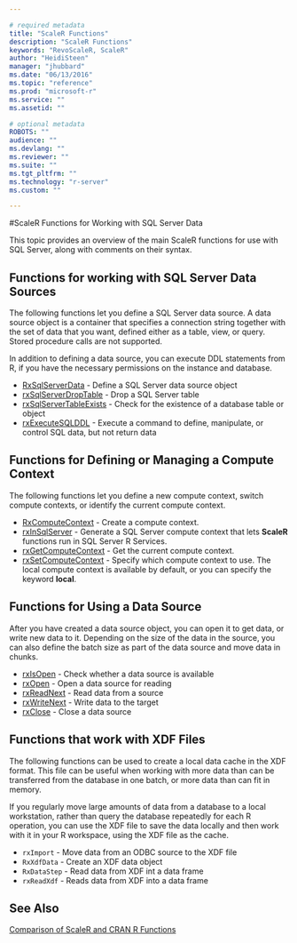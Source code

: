 ```yaml
---

# required metadata
title: "ScaleR Functions"
description: "ScaleR Functions"
keywords: "RevoScaleR, ScaleR"
author: "HeidiSteen"
manager: "jhubbard"
ms.date: "06/13/2016"
ms.topic: "reference"
ms.prod: "microsoft-r"
ms.service: ""
ms.assetid: ""

# optional metadata
ROBOTS: ""
audience: ""
ms.devlang: ""
ms.reviewer: ""
ms.suite: ""
ms.tgt_pltfrm: ""
ms.technology: "r-server"
ms.custom: ""

---
```


#ScaleR Functions for Working with SQL Server Data

This topic provides an overview of the main ScaleR functions for use with SQL Server, along with comments on their syntax.


## Functions for working with SQL Server Data Sources
The following functions let you define a SQL Server data source. A data source object is a container that specifies a connection string together with the set of data that you want, defined either as a table, view, or query. Stored procedure calls are not supported.  

In addition to defining a data source, you can execute DDL statements from R, if you have the necessary permissions on the instance and database.
+ [RxSqlServerData](packagehelp/RxSqlServerData.md) - Define a SQL Server  data source object
+ [rxSqlServerDropTable](packagehelp/rxSqlServerDropTable.md) - Drop a SQL Server  table
+ [rxSqlServerTableExists](packagehelp/rxSqlServerDropTable.md) - Check for the existence of a database table or object
+ [rxExecuteSQLDDL](packagehelp/rxExecuteSQLDDL.md) - Execute a command to define, manipulate, or control SQL data, but not return data  

## Functions for Defining or Managing a Compute Context
The following functions let you define a new compute context, switch compute contexts, or identify the current compute context.
+ [RxComputeContext](packagehelp/rxComputeContext.md) - Create a compute context.
+ [rxInSqlServer](packagehelp/rxInSqlServer.md) - Generate a SQL Server compute context that lets **ScaleR** functions run in SQL Server R Services.
+ [rxGetComputeContext](packagehelp/rxSetComputeContext.md) - Get the current compute context.
+ [rxSetComputeContext](packagehelp/rxSetComputeContext.md) - Specify which compute context to use. The local compute context is available by default, or you can specify the keyword **local**.

## Functions for Using a Data Source
After you have created a data source object, you can open it to get data, or write new data to it. Depending on the size of the data in the source, you can also define the batch size as part of the data source and move data in chunks.
+ [rxIsOpen](packagehelp/rxOpen-methods.md) - Check whether a data source is available
+ [rxOpen](packagehelp/rxOpen-methods.md) - Open a data source for reading
+ [rxReadNext](packagehelp/rxOpen-methods.md) - Read data from a source
+ [rxWriteNext](packagehelp/rxOpen-methods.md) - Write data to the target
+ [rxClose](packagehelp/rxOpen-methods.md) - Close a data source


## Functions that work with XDF Files
The following functions can be used to create a local data cache in the XDF format. This file can be useful when working with more data than can be transferred from the database in one batch, or more data than can fit in memory.

If you regularly move large amounts of data from a database to a local workstation, rather than query the database repeatedly for each R operation, you can use the XDF file to save the data locally and then work with it in your R workspace, using the XDF file as the cache.

+ `rxImport` - Move data from an ODBC source to the XDF file
+ `RxXdfData` - Create an XDF data object
+ `RxDataStep` - Read data from XDF int a data frame
+ `rxReadXdf` - Reads data from XDF into a data frame


## See Also
[Comparison of ScaleR and CRAN R Functions](../r-reference/revoscaler/revoscaler-compared-to-base-r.md)
